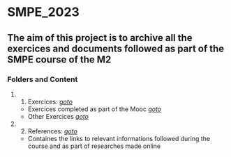 # SMPE_2023

## The aim of this project is to archive all the exercices and documents followed as part of the SMPE course of the M2

### Folders and Content 
1. 1. Exercices: *[goto](https://github.com/GrJa23/SMPE_2023/tree/main/Exercises)*
    - Exercices completed as part of the Mooc *[goto](https://github.com/GrJa23/SMPE_2023/tree/main/Exercises/Exercises_Mooc)*
    - Other Exercices *[goto](https://github.com/GrJa23/SMPE_2023/tree/main/Exercises/Exercises_Others)*
2. 2. References: *[goto](https://github.com/GrJa23/SMPE_2023/tree/main/References)*
    - Containes the links to relevant informations followed during the course and as part of researches made online
     